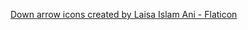 <a href="https://www.flaticon.com/free-icons/down-arrow" title="down arrow icons">Down arrow icons created by Laisa Islam Ani - Flaticon</a>
